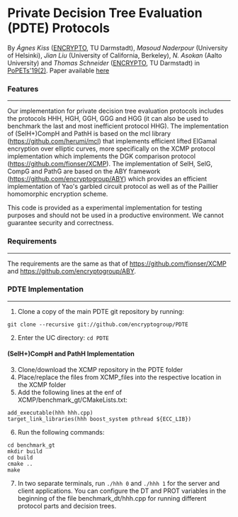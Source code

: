 # Private Decision Tree Evaluation (PDTE) Protocols

By *Ágnes Kiss* ([ENCRYPTO](http://www.encrypto.de), TU Darmstadt), *Masoud Naderpour* (University of Helsinki), *Jian Liu* (University of California, Berkeley), *N. Asokan* (Aalto University) and *Thomas Schneider* ([ENCRYPTO](http://www.encrypto.de), TU Darmstadt) in [PoPETs'19(2)](https://petsymposium.org/2019/). Paper available [here](http://encrypto.de/papers/KNLAS19.pdf)

### Features
---

Our implementation for private decision tree evaluation protocols includes the protocols HHH, HGH, GGH, GGG and HGG (it can also be used to benchmark the last and most inefficient protocol HHG). The implementation of (SelH+)CompH and PathH is based on the mcl library (https://github.com/herumi/mcl) that implements efficient lifted ElGamal encryption over elliptic curves, more specifically on the XCMP protocol implementation which implements the DGK comparison protocol (https://github.com/fionser/XCMP). The implementation of SelH, SelG, CompG and PathG are based on the ABY framework (https://github.com/encryptogroup/ABY) which provides an efficient implementation of Yao's garbled circuit protocol as well as of the Paillier homomorphic encryption scheme.

This code is provided as a experimental implementation for testing purposes and should not be used in a productive environment. We cannot guarantee security and correctness.

### Requirements
---
The requirements are the same as that of https://github.com/fionser/XCMP and https://github.com/encryptogroup/ABY.

### PDTE Implementation
---

1. Clone a copy of the main PDTE git repository by running:
```
git clone --recursive git://github.com/encryptogroup/PDTE
```
2. Enter the UC directory: `cd PDTE`

#### (SelH+)CompH and PathH Implementation
3. Clone/download the XCMP repository in the PDTE folder
4. Place/replace the files from XCMP_files into the respective location in the XCMP folder
5. Add the following lines at the enf of XCMP/benchmark_gt/CMakeLists.txt:
```
add_executable(hhh hhh.cpp)
target_link_libraries(hhh boost_system pthread ${ECC_LIB})
```
6. Run the following commands:
```
cd benchmark_gt
mkdir build
cd build
cmake ..
make
```
7. In two separate terminals, run ```./hhh 0``` and ```./hhh 1``` for the server and client applications. You can configure the DT and PROT variables in the beginning of the file benchmark_dt/hhh.cpp for running different protocol parts and decision trees. 
